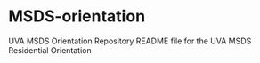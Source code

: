 # MSDS-orientation
UVA MSDS Orientation Repository
README file for the UVA MSDS Residential Orientation
